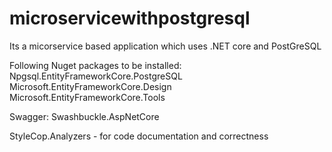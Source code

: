 # microservicewithpostgresql
Its a micorservice based application which uses .NET core and PostGreSQL

Following Nuget packages to be installed:
Npgsql.EntityFrameworkCore.PostgreSQL
Microsoft.EntityFrameworkCore.Design
Microsoft.EntityFrameworkCore.Tools

Swagger:
Swashbuckle.AspNetCore

StyleCop.Analyzers - for code documentation and correctness
